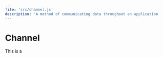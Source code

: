 ```yaml
---
file: 'src/channel.js'
description: 'A method of communicating data throughout an application.'
---
```

Channel
=======

This is a 
